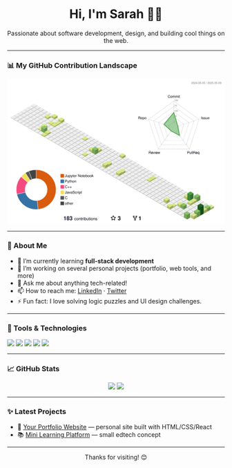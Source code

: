 <!-- Hi there 👋 -->
<h1 align="center">Hi, I'm Sarah 👩‍💻</h1>
<p align="center">
  Passionate about software development, design, and building cool things on the web.
</p>

---

### 📊 My GitHub Contribution Landscape
<p align="center">
  <img src="./profile-3d-contrib/profile-green-animate.svg" alt="3D GitHub Profile" />
</p>

---

### 🚀 About Me

- 🌱 I’m currently learning **full-stack development**
- 🔭 I’m working on several personal projects (portfolio, web tools, and more)
- 💬 Ask me about anything tech-related!
- 📫 How to reach me: [LinkedIn](https://linkedin.com/in/YOURUSERNAME) · [Twitter](https://twitter.com/YOURUSERNAME)
- ⚡ Fun fact: I love solving logic puzzles and UI design challenges.

---

### 🧰 Tools & Technologies

<p>
  <img src="https://img.shields.io/badge/Code-JavaScript-informational?style=flat&logo=javascript&logoColor=white&color=F7DF1E" />
  <img src="https://img.shields.io/badge/Code-Python-informational?style=flat&logo=python&logoColor=white&color=3776AB" />
  <img src="https://img.shields.io/badge/Framework-React-informational?style=flat&logo=react&logoColor=white&color=61DAFB" />
  <img src="https://img.shields.io/badge/Tools-Git-informational?style=flat&logo=git&logoColor=white&color=F05032" />
  <img src="https://img.shields.io/badge/Design-Figma-informational?style=flat&logo=figma&logoColor=white&color=F24E1E" />
</p>

---

### 📈 GitHub Stats

<p align="center">
  <img src="https://github-readme-stats.vercel.app/api?username=sarahfatima1205&show_icons=true&theme=radical" width="45%" />
  <img src="https://github-readme-streak-stats.herokuapp.com/?user=sarahfatima1205&theme=radical" width="45%" />
</p>

---

### ✨ Latest Projects

- 🎨 [Your Portfolio Website](https://yourportfolio.com) — personal site built with HTML/CSS/React
- 📚 [Mini Learning Platform](https://github.com/sarahfatima1205/project-name) — small edtech concept

---

<p align="center">Thanks for visiting! 😊</p>
